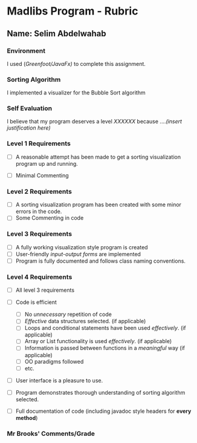 # Madlibs Program - Rubric

## Name:  Selim Abdelwahab

### Environment

I used (*Greenfoot/JavaFx)* to complete this assignment.

### Sorting Algorithm

I implemented a visualizer for the Bubble Sort algorithm

### Self Evaluation

I believe that my program deserves a level *XXXXXX* because ....*(insert justification here)*







### Level 1 Requirements

- [ ] A reasonable attempt has been made to get a sorting visualization program up and running.
- [ ] Minimal Commenting


### Level 2 Requirements

- [ ] A sorting visualization program has been created with some minor errors in the code.
- [ ] Some Commenting in code

### Level 3 Requirements

- [ ] A fully working visualization style program is created
- [ ] User-friendly *input-output forms* are implemented
- [ ] Program is fully documented and follows class naming conventions.

### Level 4 Requirements

- [ ] All level 3 requirements
- [ ] Code is efficient
  - [ ] No *unnecessary* repetition of code
  - [ ] *Effective* data structures selected. (if applicable)
  - [ ] Loops and conditional statements have been used *effectively*. (if applicable)
  - [ ] Array or List functionality is used *effectively*. (if applicable)
  - [ ] Information is passed between functions in a *meaningful* way (if applicable)
  - [ ] OO paradigms followed
  - [ ] etc.
- [ ] User interface is a pleasure to use.
- [ ] Program demonstrates thorough understanding of sorting algorithm selected.
- [ ] Full documentation of code (including javadoc style headers for **every method**)



### Mr Brooks' Comments/Grade

